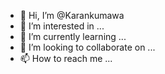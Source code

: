 - 👋 Hi, I’m @Karankumawa
- 👀 I’m interested in ...
- 🌱 I’m currently learning ...
- 💞️ I’m looking to collaborate on ...
- 📫 How to reach me ...

<!---
Karankumawa/Karankumawa is a ✨ special ✨ repository because its `README.md` (this file) appears on your GitHub profile.
You can click the Preview link to take a look at your changes.
--->
